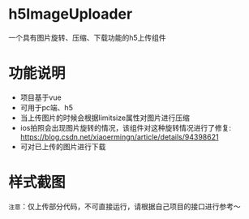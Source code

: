 # h5ImageUploader
一个具有图片旋转、压缩、下载功能的h5上传组件

# 功能说明

- 项目基于vue
- 可用于pc端、h5
- 当上传图片的时候会根据limitsize属性对图片进行压缩
- ios拍照会出现图片旋转的情况，该组件对这种旋转情况进行了修复: https://blog.csdn.net/xiaoermingn/article/details/94398621
- 可对已上传的图片进行下载

# 样式截图



`注意`：仅上传部分代码，不可直接运行，请根据自己项目的接口进行参考～
